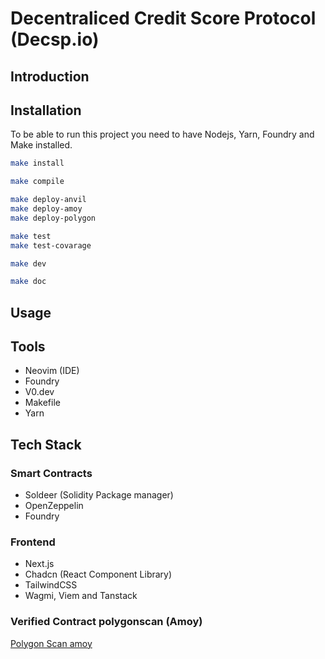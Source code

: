 # Decentraliced Credit Score Protocol (Decsp.io)


## Introduction

## Installation
To be able to run this project you need to have Nodejs, Yarn, Foundry and Make installed.

```bash
make install 

make compile

make deploy-anvil
make deploy-amoy 
make deploy-polygon

make test
make test-covarage

make dev

make doc
```

## Usage

## Tools
- Neovim (IDE)
- Foundry
- V0.dev
- Makefile
- Yarn

## Tech Stack
### Smart Contracts
- Soldeer (Solidity Package manager)
- OpenZeppelin
- Foundry

### Frontend
- Next.js
- Chadcn (React Component Library)
- TailwindCSS
- Wagmi, Viem and Tanstack

### Verified Contract polygonscan (Amoy)
[Polygon Scan amoy](https://amoy.polygonscan.com/address/0x546c6B3345Bc299c51Bc0C65B031c9a587EEEf11#code)
